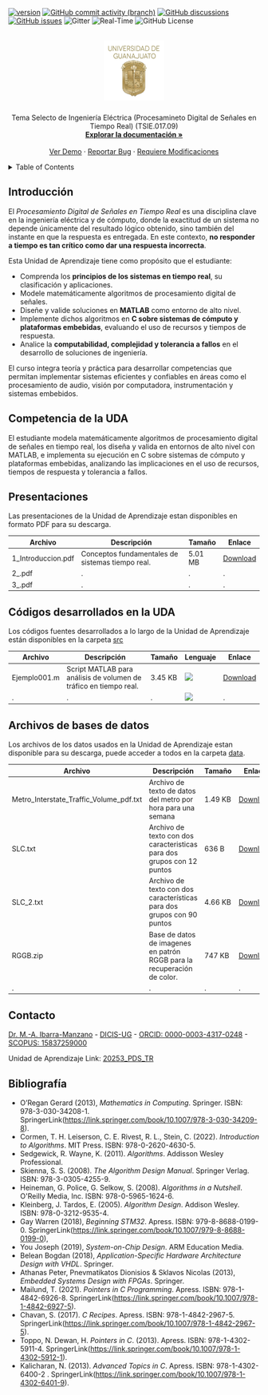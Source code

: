 [![version](https://img.shields.io/badge/version-1.0.0-blue)](https://github.com/ibarram/PDS_TR/)
[![GitHub commit activity (branch)](https://img.shields.io/github/commit-activity/w/ibarram/PDS_TR)](https://github.com/ibarram/PDS_TR/)
[![GitHub discussions](https://img.shields.io/github/discussions/ibarram/PDS_TR)](https://github.com/ibarram/PDS_TR/discussions)
[![GitHub issues](https://img.shields.io/github/issues/ibarram/PDS_TR)](https://github.com/ibarram/PDS_TR/issues)
![Gitter](https://img.shields.io/gitter/room/ibarram/PDS_TR)
![Real-Time](https://img.shields.io/badge/Real--Time-%E2%8F%B1-blue)
![GitHub License](https://img.shields.io/github/license/ibarram/PDS_TR)

<br />
<div align="center">
  <a href="https://github.com/ibarram/PDS_TR">
    <img src="/doc/img/escudo-png.png" alt="Logo" width="120" height="120">
  </a>

  <h3 align="center"></h3>

  <p align="center">
    Tema Selecto de Ingeniería Eléctrica (Procesamineto Digital de Señales en Tiempo Real) (TSIE.017.09)
    <br />
    <a href="https://github.com/ibarram/PDS_TR"><strong>Explorar la documentación »</strong></a>
    <br />
    <br />
    <a href="https://github.com/ibarram/PDS_TR">Ver Demo</a>
    ·
    <a href="https://github.com/ibarram/PDS_TR/issues">Reportar Bug</a>
    ·
    <a href="https://github.com/ibarram/PDS_TR/issues">Requiere Modificaciones</a>
  </p>
</div>

<details><summary>Table of Contents</summary><p>
 
 * [Introducción](#Introducción)

 * [Competencia de la Unidad de Aprendizaje](#Competencia-de-la-UDA)

 * [Presentaciones](#Presentaciones)

 * [Códigos desarrollados en la UDA](#Códigos-desarrollados-en-la-UDA)

 * [Bases de datos utilizadas en las Unidad de Aprendizaje](#Archivos-de-bases-de-datos)

 * [Contacto](#Contacto)

 * [Bibliografía](#Bibliografía)

 * [Licencia](https://github.com/ibarram/PDS_TR/blob/main/LICENSE)

</p></details><p></p>

## Introducción

El *Procesamiento Digital de Señales en Tiempo Real* es una disciplina clave en la ingeniería eléctrica y de cómputo, donde la exactitud de un sistema no depende únicamente del resultado lógico obtenido, sino también del instante en que la respuesta es entregada. En este contexto, **no responder a tiempo es tan crítico como dar una respuesta incorrecta**.  

Esta Unidad de Aprendizaje tiene como propósito que el estudiante:  
- Comprenda los **principios de los sistemas en tiempo real**, su clasificación y aplicaciones.  
- Modele matemáticamente algoritmos de procesamiento digital de señales.  
- Diseñe y valide soluciones en **MATLAB** como entorno de alto nivel.  
- Implemente dichos algoritmos en **C sobre sistemas de cómputo y plataformas embebidas**, evaluando el uso de recursos y tiempos de respuesta.  
- Analice la **computabilidad, complejidad y tolerancia a fallos** en el desarrollo de soluciones de ingeniería.  

El curso integra teoría y práctica para desarrollar competencias que permitan implementar sistemas eficientes y confiables en áreas como el procesamiento de audio, visión por computadora, instrumentación y sistemas embebidos.  

## Competencia de la UDA

El estudiante modela matemáticamente algoritmos de procesamiento digital de señales en tiempo real, los diseña y valida en entornos de alto nivel con MATLAB, e implementa su ejecución en C sobre sistemas de cómputo y plataformas embebidas, analizando las implicaciones en el uso de recursos, tiempos de respuesta y tolerancia a fallos.

## Presentaciones

Las presentaciones de la Unidad de Aprendizaje estan disponibles en formato PDF para su descarga.

|Archivo|Descripción|Tamaño|Enlace|
|---|---|---|---|
|1_Introduccion.pdf|Conceptos fundamentales de sistemas tiempo real.|5.01 MB|[Download](/doc/slide/1_Introduccion.pdf)|
|2_.pdf|.|.|.|
|3_.pdf|.|.|.|

## Códigos desarrollados en la UDA

Los códigos fuentes desarrollados a lo largo de la Unidad de Aprendizaje están disponibles en la carpeta [src](/src/20253/)

|Archivo|Descripción|Tamaño|Lenguaje|Enlace|
|---|---|---|---|---|
|Ejemplo001.m|Script MATLAB para análisis de volumen de tráfico en tiempo real.|3.45 KB|<img src="https://img.shields.io/badge/MATLAB-0076A8?logo=matlab&logoColor=white" />|[Download](/src/20253/MatLab/Ejemplo001.m)|
|.|.|.|<img src="https://img.shields.io/badge/C-00599C?logo=c&logoColor=white" />|.|



## Archivos de bases de datos

Los archivos de los datos usados en la Unidad de Aprendizaje estan disponible para su descarga, puede acceder a todos en la carpeta [data](/data).

|Archivo|Descripción|Tamaño|Enlace|
|---|---|---|---|
|Metro_Interstate_Traffic_Volume_pdf.txt|Archivo de texto de datos del metro por hora para una semana|1.49 KB|[Download](/data/Metro_Interstate_Traffic_Volume_pdf.txt)|
|SLC.txt|Archivo de texto con dos caracteristicas para dos grupos con 12 puntos|636 B|[Download](/data/SLC.txt)|
|SLC_2.txt|Archivo de texto con dos características para dos grupos con 90 puntos|4.66 KB|[Download](/data/SLC_2.txt)|
|RGGB.zip|Base de datos de imagenes en patrón RGGB para la recuperación de color.|747 KB|[Download](/data/RGGB.zip)|
|.|.|.|.|

## Contacto

[Dr. M.-A. Ibarra-Manzano](mailto:ibarram@ugto.mx?subject=[GitHub]%2020253%20PDS_TR) - [DICIS-UG](http://www.posgrados.ugto.mx/Profesores/Perfil.aspx?id=20150) - [ORCID: 0000-0003-4317-0248](https://orcid.org/0000-0003-4317-0248) - [SCOPUS: 15837259000](https://www.scopus.com/authid/detail.uri?authorId=15837259000)

Unidad de Aprendizaje Link: [20253_PDS_TR](https://github.com/ibarram/PDS_TR/)

## Bibliografía

- O’Regan Gerard (2013), *Mathematics in Computing*. Springer. ISBN: 978-3-030-34208-1. SpringerLink(https://link.springer.com/book/10.1007/978-3-030-34209-8).
- Cormen, T. H. Leiserson, C. E. Rivest, R. L., Stein, C. (2022). *Introduction to Algorithms*. MIT Press. ISBN: 978-0-2620-4630-5.
- Sedgewick, R. Wayne, K. (2011). *Algorithms*. Addisson Wesley Professional. 
- Skienna, S. S. (2008). *The Algorithm Design Manual*. Springer Verlag. ISBN: 978-3-0305-4255-9.
- Heineman, G. Police, G. Selkow, S. (2008). *Algorithms in a Nutshell*. O'Reilly Media, Inc. ISBN: 978-0-5965-1624-6.
- Kleinberg, J. Tardos, E. (2005). *Algorithm Design*. Addison Wesley. ISBN: 978-0-3212-9535-4.
- Gay Warren (2018), *Beginning STM32*. Apress. ISBN: 979-8-8688-0199-0. SpringerLink(https://link.springer.com/book/10.1007/979-8-8688-0199-0),  
- You Joseph (2019), *System-on-Chip Design*. ARM Education Media.
- Belean Bogdan (2018), *Application-Specific Hardware Architecture Design with VHDL*. Springer.  
- Athanas Peter, Pnevmatikatos Dionisios & Sklavos Nicolas (2013), *Embedded Systems Design with FPGAs*. Springer.
- Mailund, T. (2021). *Pointers in C Programming*. Apress. ISBN: 978-1-4842-6926-8. SpringerLink(https://link.springer.com/book/10.1007/978-1-4842-6927-5).
- Chavan, S. (2017). *C Recipes*. Apress. ISBN: 978-1-4842-2967-5. SpringerLink(https://link.springer.com/book/10.1007/978-1-4842-2967-5).
- Toppo, N. Dewan, H. *Pointers in C*. (2013). Apress. ISBN: 978-1-4302-5911-4. SpringerLink(https://link.springer.com/book/10.1007/978-1-4302-5912-1).
- Kalicharan, N. (2013). *Advanced Topics in C*. Apress. ISBN: 
978-1-4302-6400-2 . SpringerLink(https://link.springer.com/book/10.1007/978-1-4302-6401-9).
